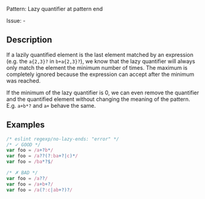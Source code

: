 Pattern: Lazy quantifier at pattern end

Issue: -

## Description

If a lazily quantified element is the last element matched by an expression (e.g. the `a{2,3}?` in `b+a{2,3}?`), we know that the lazy quantifier will always only match the element the minimum number of times. The maximum is completely ignored because the expression can accept after the minimum was reached.

If the minimum of the lazy quantifier is 0, we can even remove the quantifier and the quantified element without changing the meaning of the pattern. E.g. `a+b*?` and `a+` behave the same.

## Examples

```js
/* eslint regexp/no-lazy-ends: "error" */
/* ✓ GOOD */
var foo = /a+?b*/
var foo = /a??(?:ba+?|c)*/
var foo = /ba*?$/

/* ✗ BAD */
var foo = /a??/
var foo = /a+b+?/
var foo = /a(?:c|ab+?)?/
```
